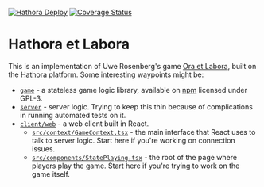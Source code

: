 [![Hathora Deploy](https://github.com/philihp/hathora-et-labora/actions/workflows/deploy.yml/badge.svg)](https://github.com/philihp/hathora-et-labora/actions/workflows/deploy.yml)
[![Coverage Status](https://coveralls.io/repos/github/philihp/hathora-et-labora/badge.svg?branch=main)](https://coveralls.io/github/philihp/hathora-et-labora?branch=main)

# Hathora et Labora

This is an implementation of Uwe Rosenberg's game [Ora et Labora](https://amzn.to/3P1UYDe), built on the [Hathora](https://hathora.dev/) platform. Some interesting waypoints might be:

- [`game`](https://github.com/philihp/hathora-et-labora/tree/main/game) - a stateless game logic library, available on [npm](https://www.npmjs.com/package/hathora-et-labora-game) licensed under GPL-3.
- [`server`](https://github.com/philihp/hathora-et-labora/blob/main/server/) - server logic. Trying to keep this thin because of complications in running automated tests on it.
- [`client/web`](https://github.com/philihp/hathora-et-labora/tree/main/client/web) - a web client built in React.
  - [`src/context/GameContext.tsx`](https://github.com/philihp/hathora-et-labora/blob/main/client/web/src/context/GameContext.tsx) - the main interface that React uses to talk to server logic. Start here if you're working on connection issues.
  - [`src/components/StatePlaying.tsx`](https://github.com/philihp/hathora-et-labora/blob/main/client/web/src/components/StatePlaying.tsx) - the root of the page where players play the game. Start here if you're trying to work on the game itself.
